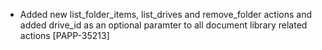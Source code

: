 * Added new list_folder_items, list_drives and remove_folder actions and added drive_id as an optional paramter to all document library related actions [PAPP-35213]